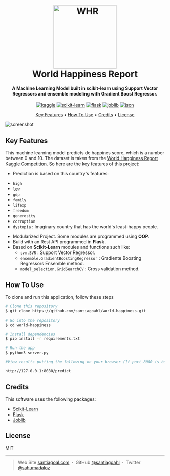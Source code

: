 <h1 align="center">
  <br>
  <a href="https://worldhappiness.report/"><img src="https://pbs.twimg.com/profile_images/1495156089037361155/2WDTtM_Z_400x400.jpg" alt="WHR" width="200"></a>
  <br>
  World Happiness Report
  <br>
</h1>

<h4 align="center">A Machine Learning Model built in scikit-learn using Support Vector Regressors and ensemble modeling with Gradient Boost Regressor. 
</h4>

<p align="center">
  <a href='https://www.kaggle.com/' target="_blank"><img alt='kaggle' src='https://img.shields.io/badge/Kaggle-100000?style=for-the-badge&logo=kaggle&logoColor=FFFFFF&labelColor=37BAE8&color=37BAE8'/></a> <a href='https://github.com/shivamkapasia0' target="_blank"><img alt='scikit-learn' src='https://img.shields.io/badge/scikit-learn-100000?style=for-the-badge&logo=scikit-learn&logoColor=FFFFFF&labelColor=FF6A00&color=1882EA'/></a> <a href='https://github.com/shivamkapasia0' target="_blank"><img alt='flask' src='https://img.shields.io/badge/Flask-100000?style=for-the-badge&logo=flask&logoColor=FFFFFF&labelColor=000000&color=949DA6'/></a> <a href='https://joblib.readthedocs.io/en/latest/' target="_blank"><img alt='joblib' src='https://img.shields.io/badge/Joblib-100000?style=for-the-badge&logo=joblib&logoColor=EA1616&labelColor=BD9B7A&color=000000'/></a> <a href='https://www.google.com/url?sa=t&rct=j&q=&esrc=s&source=web&cd=&cad=rja&uact=8&ved=2ahUKEwi0tfXl3Iv7AhUVTDABHZOWB-AQFnoECBEQAQ&url=https%3A%2F%2Fwww.json.org%2F&usg=AOvVaw3WUMhwoap01T91PbRZTt_w' target="_blank"><img alt='json' src='https://img.shields.io/badge/Json-100000?style=for-the-badge&logo=json&logoColor=3C3B3B&labelColor=D7CEC7&color=D7D7D7'/></a>
</p>

<p align="center">
  <a href="#key-features">Key Features</a> •
  <a href="#how-to-use">How To Use</a> •
  <a href="#credits">Credits</a> •
  <a href="#license">License</a> 
</p>

![screenshot](https://github.com/santiagoahl/world-happiness/gif.gif)

## Key Features

This machine learning model predicts de happines score, which is a number between 0 and 10. The dataset is taken from the [World Happiness Report Kaggle Competition](https://www.kaggle.com/datasets/unsdsn/world-happiness?select=2017.csv). So here are the key features of this project:

* Prediction is based on this country's features:
 - `high` 
 - `low` 
 - `gdp` 
 - `family`
 - `lifexp` 
 - `freedom` 
 - `generosity` 
 - `corruption` 
 - `dystopia` : Imaginary country that has the world's least-happy people.
* Modularized Project.  Some modules are programmed using **OOP**.
* Build with an Rest API programmed in **Flask** .
* Based on **Scikit-Learn** modules and functions such like:
  -  `svm.SVR` :   Support Vector Regressor.
  - `ensemble.GradientBoostingRegressor` :   Gradiente Boosting Regressors Ensemble method.
  - `model_selection.GridSearchCV` :   Cross validation method.

## How To Use

To clone and run this application, follow these steps

```bash
# Clone this repository
$ git clone https://github.com/santiagoahl/world-happiness.git

# Go into the repository
$ cd world-happiness

# Install dependencies
$ pip install -r requirements.txt

# Run the app
$ python3 server.py

#View results putting the following on your browser (If port 8080 is busy change it)

http://127.0.0.1:8080/predict
```

## Credits

This software uses the following packages:

- [Scikit-Learn](https://scikit-learn.org/stable/)
- [Flask](https://flask.palletsprojects.com/en/2.2.x/)
- [Joblib](https://joblib.readthedocs.io/en/latest/)


## License

MIT

---

> Web Site [santiagoal.com](https://santiagoal.super.site/) &nbsp;&middot;&nbsp;
> GitHub [@santiagoahl](https://github.com/santiagoahl) &nbsp;&middot;&nbsp;
> Twitter [@sahumadaloz](https://twitter.com/sahumadaloz)
